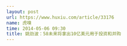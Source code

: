 ```yaml
---
layout: post
url: https://www.huxiu.com/article/33176
name: 虎嗅
time: 2014-05-06 09:30
title: 姚劲波：58未来将拿出10亿美元用于投资和并购
---
```

